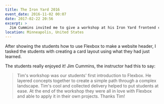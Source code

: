 ```yaml
---
title: The Iron Yard 2016
event_date: 2016-11-02 00:07
date: 2017-02-22 20:56
excerpt: >
  Jim Cummins invited me to give a workshop at his Iron Yard frontend class. I gave a half-day workshop entitled *Making Real Stuff with Flexbox*.
location: Minneapolis, United States
---
```


After showing the students how to use Flexbox to make a website header, I tasked the students with creating a card layout using what they had just learned.

The students really enjoyed it! Jim Cummins, the instructor had this to say:

> Tim's workshop was our students' first introduction to Flexbox. He layered concepts together to create a simple path through a complex landscape. Tim's cool and collected delivery helped to put students at ease. At the end of the workshop they were all in love with Flexbox and able to apply it in their own projects. Thanks Tim!
